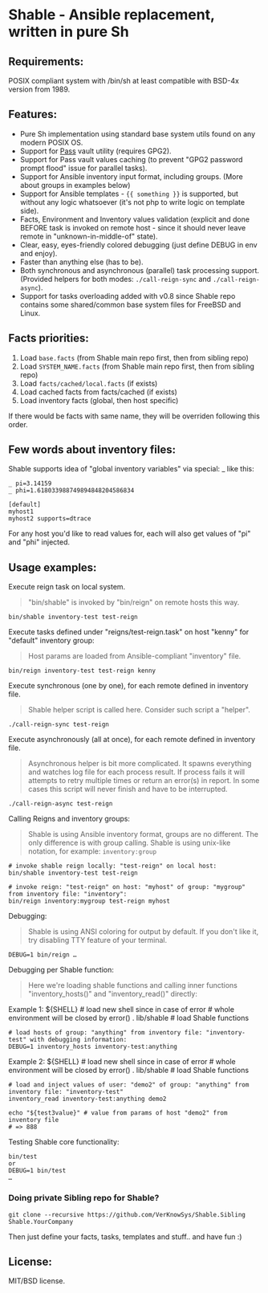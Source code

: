 # Shable - Ansible replacement, written in pure Sh


## Requirements:
POSIX compliant system with /bin/sh at least compatible with BSD-4x version from 1989.


## Features:
* Pure Sh implementation using standard base system utils found on any modern POSIX OS.
* Support for [Pass](https://www.passwordstore.org/) vault utility (requires GPG2).
* Support for Pass vault values caching (to prevent "GPG2 password prompt flood" issue for parallel tasks).
* Support for Ansible inventory input format, including groups. (More about groups in examples below)
* Support for Ansible templates - `{{ something }}` is supported, but without any logic whatsoever (it's not php to write logic on template side).
* Facts, Environment and Inventory values validation (explicit and done BEFORE task is invoked on remote host - since it should never leave remote in "unknown-in-middle-of" state).
* Clear, easy, eyes-friendly colored debugging (just define DEBUG in env and enjoy).
* Faster than anything else (has to be).
* Both synchronous and asynchronous (parallel) task processing support. (Provided helpers for both modes: `./call-reign-sync` and `./call-reign-async`).
* Support for tasks overloading added with v0.8 since Shable repo contains some shared/common base system files for FreeBSD and Linux.


## Facts priorities:

1. Load `base.facts` (from Shable main repo first, then from sibling repo)
2. Load `SYSTEM_NAME.facts` (from Shable main repo first, then from sibling repo)
3. Load `facts/cached/local.facts` (if exists)
4. Load cached facts from facts/cached (if exists)
5. Load inventory facts (global, then host specific)

If there would be facts with same name, they will be overriden following this order.


## Few words about inventory files:

Shable supports idea of "global inventory variables" via special: _ like this:

```
_ pi=3.14159
_ phi=1.618033988749894848204586834

[default]
myhost1
myhost2 supports=dtrace
```

For any host you'd like to read values for, each will also get values of "pi" and "phi" injected.


## Usage examples:



Execute reign task on local system.
> "bin/shable" is invoked by "bin/reign" on remote hosts this way.

    bin/shable inventory-test test-reign



Execute tasks defined under "reigns/test-reign.task" on host "kenny" for "default" inventory group:
> Host params are loaded from Ansible-compliant "inventory" file.

    bin/reign inventory-test test-reign kenny



Execute synchronous (one by one), for each remote defined in inventory file.
> Shable helper script is called here. Consider such script a "helper".

    ./call-reign-sync test-reign



Execute asynchronously (all at once), for each remote defined in inventory file.
> Asynchronous helper is bit more complicated. It spawns everything and watches log file for each process result. If process fails it will attempts to retry multiple times or return an error(s) in report. In some cases this script will never finish and have to be interrupted.

    ./call-reign-async test-reign


Calling Reigns and inventory groups:
> Shable is using Ansible inventory format, groups are no different. The only difference is with group calling. Shable is using unix-like notation, for example: `inventory:group`

    # invoke shable reign locally: "test-reign" on local host:
    bin/shable inventory-test test-reign

    # invoke reign: "test-reign" on host: "myhost" of group: "mygroup" from inventory file: "inventory":
    bin/reign inventory:mygroup test-reign myhost


Debugging:
> Shable is using ANSI coloring for output by default. If you don't like it, try disabling TTY feature of your terminal.

    DEBUG=1 bin/reign …

Debugging per Shable function:
> Here we're loading shable functions and calling inner functions "inventory_hosts()" and "inventory_read()" directly:

Example 1:
    ${SHELL}        # load new shell since in case of error
                    # whole environment will be closed by error()
    . lib/shable    # load Shable functions

    # load hosts of group: "anything" from inventory file: "inventory-test" with debugging information:
    DEBUG=1 inventory_hosts inventory-test:anything

Example 2:
    ${SHELL}        # load new shell since in case of error
                    # whole environment will be closed by error()
    . lib/shable    # load Shable functions

    # load and inject values of user: "demo2" of group: "anything" from inventory file: "inventory-test"
    inventory_read inventory-test:anything demo2

    echo "${test3value}" # value from params of host "demo2" from inventory file
    # => 888



Testing Shable core functionality:

    bin/test
    or
    DEBUG=1 bin/test
    …



### Doing private Sibling repo for Shable?

`git clone --recursive https://github.com/VerKnowSys/Shable.Sibling Shable.YourCompany`

Then just define your facts, tasks, templates and stuff.. and have fun :)


## License:
MIT/BSD license.
